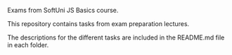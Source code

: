 Exams from SoftUni JS Basics course.

This repository contains tasks from exam preparation lectures.

The descriptions for the different tasks are included in the README.md file in each folder.
